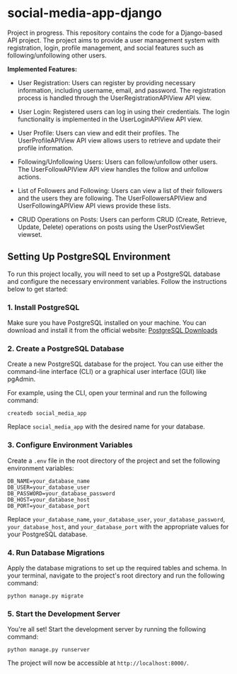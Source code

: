 # social-media-app-django

Project in progress. 
This repository contains the code for a Django-based API project. The project aims to provide a user management system with registration, login, profile management, and social features such as following/unfollowing other users.

**Implemented Features:**

- User Registration: Users can register by providing necessary information, including username, email, and password. The registration process is handled through the UserRegistrationAPIView API view.

- User Login: Registered users can log in using their credentials. The login functionality is implemented in the UserLoginAPIView API view.

- User Profile: Users can view and edit their profiles. The UserProfileAPIView API view allows users to retrieve and update their profile information.

- Following/Unfollowing Users: Users can follow/unfollow other users. The UserFollowAPIView API view handles the follow and unfollow actions.

- List of Followers and Following: Users can view a list of their followers and the users they are following. The UserFollowersAPIView and UserFollowingAPIView API views provide these lists.

- CRUD Operations on Posts: Users can perform CRUD (Create, Retrieve, Update, Delete) operations on posts using the UserPostViewSet viewset.
## Setting Up PostgreSQL Environment

To run this project locally, you will need to set up a PostgreSQL database and configure the necessary environment variables. Follow the instructions below to get started:

### 1. Install PostgreSQL

Make sure you have PostgreSQL installed on your machine. You can download and install it from the official website: [PostgreSQL Downloads](https://www.postgresql.org/download/)

### 2. Create a PostgreSQL Database

Create a new PostgreSQL database for the project. You can use either the command-line interface (CLI) or a graphical user interface (GUI) like pgAdmin.

For example, using the CLI, open your terminal and run the following command:

```shell
createdb social_media_app
```

Replace `social_media_app` with the desired name for your database.

### 3. Configure Environment Variables

Create a `.env` file in the root directory of the project and set the following environment variables:

```plaintext
DB_NAME=your_database_name
DB_USER=your_database_user
DB_PASSWORD=your_database_password
DB_HOST=your_database_host
DB_PORT=your_database_port
```

Replace `your_database_name`, `your_database_user`, `your_database_password`, `your_database_host`, and `your_database_port` with the appropriate values for your PostgreSQL database.

### 4. Run Database Migrations

Apply the database migrations to set up the required tables and schema. In your terminal, navigate to the project's root directory and run the following command:

```shell
python manage.py migrate
```

### 5. Start the Development Server

You're all set! Start the development server by running the following command:

```shell
python manage.py runserver
```

The project will now be accessible at `http://localhost:8000/`.
